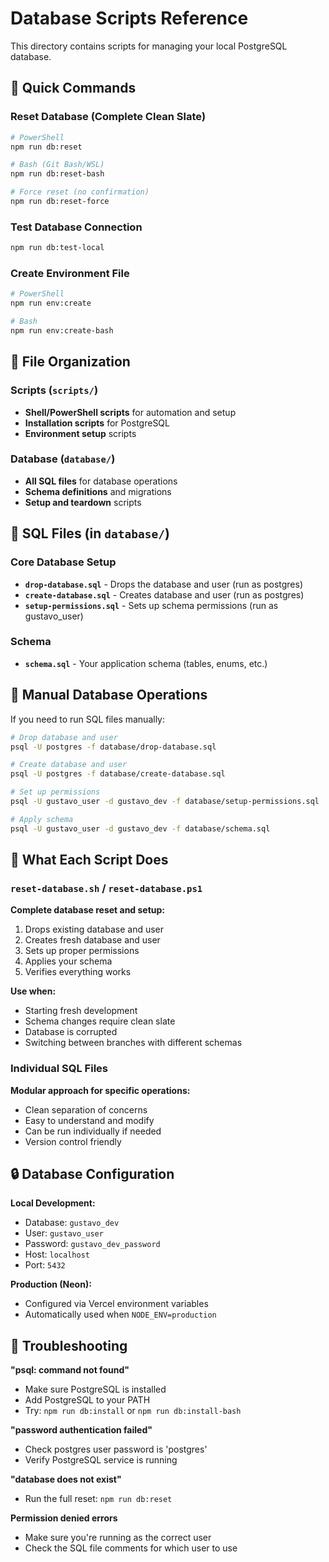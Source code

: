 # Database Scripts Reference

This directory contains scripts for managing your local PostgreSQL database.

## 🚀 Quick Commands

### Reset Database (Complete Clean Slate)

```bash
# PowerShell
npm run db:reset

# Bash (Git Bash/WSL)
npm run db:reset-bash

# Force reset (no confirmation)
npm run db:reset-force
```

### Test Database Connection

```bash
npm run db:test-local
```

### Create Environment File

```bash
# PowerShell
npm run env:create

# Bash
npm run env:create-bash
```

## 📁 File Organization

### Scripts (`scripts/`)

-   **Shell/PowerShell scripts** for automation and setup
-   **Installation scripts** for PostgreSQL
-   **Environment setup** scripts

### Database (`database/`)

-   **All SQL files** for database operations
-   **Schema definitions** and migrations
-   **Setup and teardown** scripts

## 📄 SQL Files (in `database/`)

### Core Database Setup

-   **`drop-database.sql`** - Drops the database and user (run as postgres)
-   **`create-database.sql`** - Creates database and user (run as postgres)
-   **`setup-permissions.sql`** - Sets up schema permissions (run as
    gustavo_user)

### Schema

-   **`schema.sql`** - Your application schema (tables, enums, etc.)

## 🔧 Manual Database Operations

If you need to run SQL files manually:

```bash
# Drop database and user
psql -U postgres -f database/drop-database.sql

# Create database and user
psql -U postgres -f database/create-database.sql

# Set up permissions
psql -U gustavo_user -d gustavo_dev -f database/setup-permissions.sql

# Apply schema
psql -U gustavo_user -d gustavo_dev -f database/schema.sql
```

## 🎯 What Each Script Does

### `reset-database.sh` / `reset-database.ps1`

**Complete database reset and setup:**

1. Drops existing database and user
2. Creates fresh database and user
3. Sets up proper permissions
4. Applies your schema
5. Verifies everything works

**Use when:**

-   Starting fresh development
-   Schema changes require clean slate
-   Database is corrupted
-   Switching between branches with different schemas

### Individual SQL Files

**Modular approach for specific operations:**

-   Clean separation of concerns
-   Easy to understand and modify
-   Can be run individually if needed
-   Version control friendly

## 🔒 Database Configuration

**Local Development:**

-   Database: `gustavo_dev`
-   User: `gustavo_user`
-   Password: `gustavo_dev_password`
-   Host: `localhost`
-   Port: `5432`

**Production (Neon):**

-   Configured via Vercel environment variables
-   Automatically used when `NODE_ENV=production`

## 🚨 Troubleshooting

**"psql: command not found"**

-   Make sure PostgreSQL is installed
-   Add PostgreSQL to your PATH
-   Try: `npm run db:install` or `npm run db:install-bash`

**"password authentication failed"**

-   Check postgres user password is 'postgres'
-   Verify PostgreSQL service is running

**"database does not exist"**

-   Run the full reset: `npm run db:reset`

**Permission denied errors**

-   Make sure you're running as the correct user
-   Check the SQL file comments for which user to use

